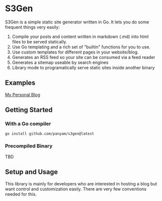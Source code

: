 # S3Gen

S3Gen is a simple static site generator written in Go.  It lets you do some frequent things very easily:

1. Compile your posts and content written in markdown (.md) into html files to be served statically.
2. Use Go templating and a rich set of "builtin" functions for you to use.
3. Use custom templates for different pages in your website/blog.
4. Generates an RSS feed so your site can be consumed via a feed reader
5. Generates a sitemap useable by search engines
6. Library mode to programatically serve static sites inside another binary

## Examples

[My Personal Blog](https://buildmage.com)

## Getting Started

### With a Go compiler

```
go install github.com/panyam/s3gen@latest
```

### Precompiled Binary

TBD

## Setup and Usage

This library is mainly for developers who are interested in hosting a blog but want control and customization easily.  There are very few conventions needed for this.

